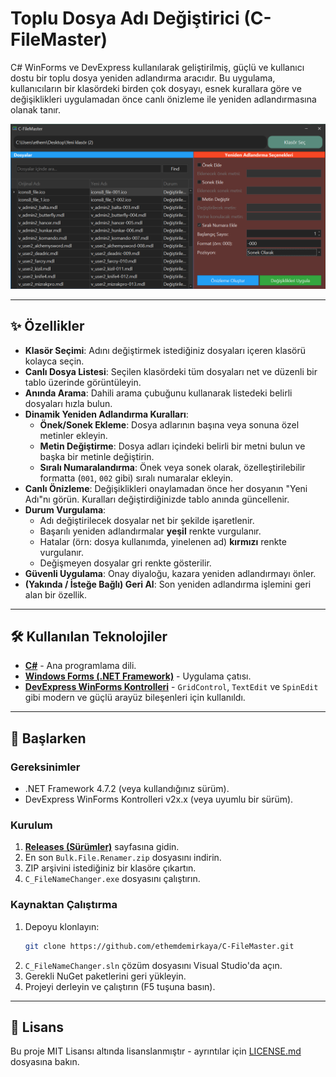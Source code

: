 # Toplu Dosya Adı Değiştirici (C-FileMaster)

C# WinForms ve DevExpress kullanılarak geliştirilmiş, güçlü ve kullanıcı dostu bir toplu dosya yeniden adlandırma aracıdır. Bu uygulama, kullanıcıların bir klasördeki birden çok dosyayı, esnek kurallara göre ve değişiklikleri uygulamadan önce canlı önizleme ile yeniden adlandırmasına olanak tanır.


![C-FileMaster Screenshot](Images/MainMenu.png)

---

## ✨ Özellikler

- **Klasör Seçimi**: Adını değiştirmek istediğiniz dosyaları içeren klasörü kolayca seçin.
- **Canlı Dosya Listesi**: Seçilen klasördeki tüm dosyaları net ve düzenli bir tablo üzerinde görüntüleyin.
- **Anında Arama**: Dahili arama çubuğunu kullanarak listedeki belirli dosyaları hızla bulun.
- **Dinamik Yeniden Adlandırma Kuralları**:
    - **Önek/Sonek Ekleme**: Dosya adlarının başına veya sonuna özel metinler ekleyin.
    - **Metin Değiştirme**: Dosya adları içindeki belirli bir metni bulun ve başka bir metinle değiştirin.
    - **Sıralı Numaralandırma**: Önek veya sonek olarak, özelleştirilebilir formatta (`001`, `002` gibi) sıralı numaralar ekleyin.
- **Canlı Önizleme**: Değişiklikleri onaylamadan önce her dosyanın "Yeni Adı"nı görün. Kuralları değiştirdiğinizde tablo anında güncellenir.
- **Durum Vurgulama**:
    - Adı değiştirilecek dosyalar net bir şekilde işaretlenir.
    - Başarılı yeniden adlandırmalar **yeşil** renkte vurgulanır.
    - Hatalar (örn: dosya kullanımda, yinelenen ad) **kırmızı** renkte vurgulanır.
    - Değişmeyen dosyalar gri renkte gösterilir.
- **Güvenli Uygulama**: Onay diyaloğu, kazara yeniden adlandırmayı önler.
- **(Yakında / İsteğe Bağlı) Geri Al**: Son yeniden adlandırma işlemini geri alan bir özellik.

---

## 🛠️ Kullanılan Teknolojiler

- **[C#](https://learn.microsoft.com/tr-tr/dotnet/csharp/)** - Ana programlama dili.
- **[Windows Forms (.NET Framework)](https://learn.microsoft.com/tr-tr/dotnet/desktop/winforms/)** - Uygulama çatısı.
- **[DevExpress WinForms Kontrolleri](https://www.devexpress.com/products/net/controls/winforms/)** - `GridControl`, `TextEdit` ve `SpinEdit` gibi modern ve güçlü arayüz bileşenleri için kullanıldı.

---

## 🚀 Başlarken

### Gereksinimler

- .NET Framework 4.7.2 (veya kullandığınız sürüm).
- DevExpress WinForms Kontrolleri v2x.x (veya uyumlu bir sürüm).

### Kurulum

1.  [**Releases (Sürümler)**](https://github.com/ethemdemirkaya/C-FileMaster/releases) sayfasına gidin.
2.  En son `Bulk.File.Renamer.zip` dosyasını indirin.
3.  ZIP arşivini istediğiniz bir klasöre çıkartın.
4.  `C_FileNameChanger.exe` dosyasını çalıştırın.

### Kaynaktan Çalıştırma

1.  Depoyu klonlayın:
    ```sh
    git clone https://github.com/ethemdemirkaya/C-FileMaster.git
    ```
2.  `C_FileNameChanger.sln` çözüm dosyasını Visual Studio'da açın.
3.  Gerekli NuGet paketlerini geri yükleyin.
4.  Projeyi derleyin ve çalıştırın (F5 tuşuna basın).

---

## 📜 Lisans

Bu proje MIT Lisansı altında lisanslanmıştır - ayrıntılar için [LICENSE.md](LICENSE.md) dosyasına bakın.